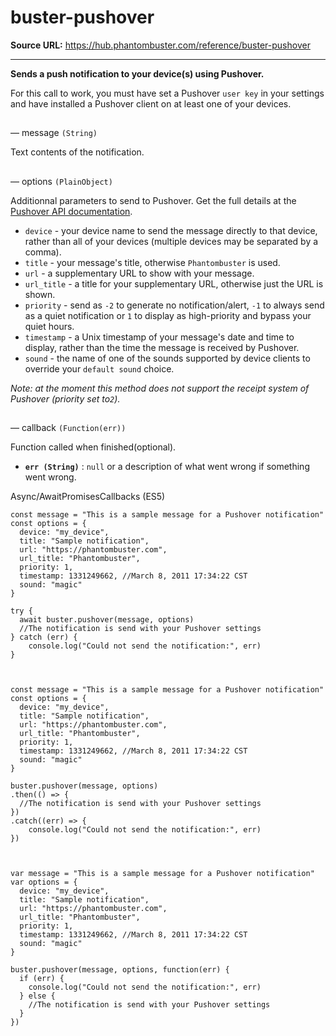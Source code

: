 # buster-pushover

**Source URL:** https://hub.phantombuster.com/reference/buster-pushover

---

**Sends a push notification to your device(s) using Pushover.**

For this call to work, you must have set a Pushover `user key` in your settings and have installed a Pushover client on at least one of your devices.

## 

— message `(String)`

Text contents of the notification.

## 

— options `(PlainObject)`

Additionnal parameters to send to Pushover. Get the full details at the [Pushover API documentation](https://pushover.net/api).

  * `device` \- your device name to send the message directly to that device, rather than all of your devices (multiple devices may be separated by a comma).
  * `title` \- your message's title, otherwise `Phantombuster` is used.
  * `url` \- a supplementary URL to show with your message.
  * `url_title` \- a title for your supplementary URL, otherwise just the URL is shown.
  * `priority` \- send as `-2` to generate no notification/alert, `-1` to always send as a quiet notification or `1` to display as high-priority and bypass your quiet hours.
  * `timestamp` \- a Unix timestamp of your message's date and time to display, rather than the time the message is received by Pushover.
  * `sound` \- the name of one of the sounds supported by device clients to override your `default sound` choice.



_Note: at the moment this method does not support the receipt system of Pushover (priority set to`2`)._

## 

— callback `(Function(err))`

Function called when finished(optional).

  * **`err (String)`** : `null` or a description of what went wrong if something went wrong.



Async/AwaitPromisesCallbacks (ES5)
    
    
    const message = "This is a sample message for a Pushover notification"
    const options = {
      device: "my_device",
      title: "Sample notification",
      url: "https://phantombuster.com",
      url_title: "Phantombuster",
      priority: 1,
      timestamp: 1331249662, //March 8, 2011 17:34:22 CST 
      sound: "magic"
    }
    
    try {
      await buster.pushover(message, options)
      //The notification is send with your Pushover settings
    } catch (err) {
    	console.log("Could not send the notification:", err)
    }
    
    
    
    const message = "This is a sample message for a Pushover notification"
    const options = {
      device: "my_device",
      title: "Sample notification",
      url: "https://phantombuster.com",
      url_title: "Phantombuster",
      priority: 1,
      timestamp: 1331249662, //March 8, 2011 17:34:22 CST 
      sound: "magic"
    }
    
    buster.pushover(message, options)
    .then(() => {
      //The notification is send with your Pushover settings
    })
    .catch((err) => {
    	console.log("Could not send the notification:", err)
    })
    
    
    
    var message = "This is a sample message for a Pushover notification"
    var options = {
      device: "my_device",
      title: "Sample notification",
      url: "https://phantombuster.com",
      url_title: "Phantombuster",
      priority: 1,
      timestamp: 1331249662, //March 8, 2011 17:34:22 CST 
      sound: "magic"
    }
    
    buster.pushover(message, options, function(err) {
      if (err) {
        console.log("Could not send the notification:", err)
      } else {
        //The notification is send with your Pushover settings
      }
    })